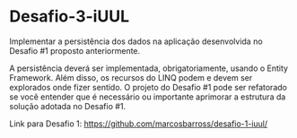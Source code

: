 # Desafio-3-iUUL
Implementar a persistência dos dados na aplicação desenvolvida no Desafio #1 proposto anteriormente.

A persistência deverá ser implementada, obrigatoriamente, usando o Entity Framework.
Além disso, os recursos do LINQ podem e devem ser explorados onde fizer sentido. O
projeto do Desafio #1 pode ser refatorado se você entender que é necessário ou
importante aprimorar a estrutura da solução adotada no Desafio #1.

Link para Desafio 1: https://github.com/marcosbarross/desafio-1-iuul/
